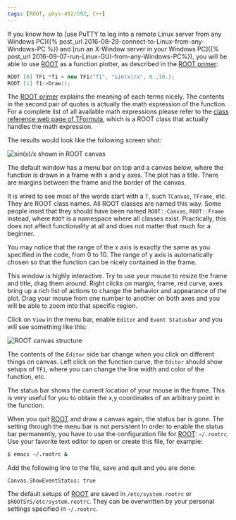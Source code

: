 ```yaml
---
tags: [ROOT, phys-492/592, C++]
---
```


If you know how to [use PuTTY to log into a remote Linux server from any Windows PC]({% post_url 2016-08-29-connect-to-Linux-from-any-Windows-PC %}) and [run an X-Window server in your Windows PC]({% post_url 2016-09-07-run-Linux-GUI-from-any-Windows-PC%}), you will be able to use [ROOT][] as a function plotter, as described in the [ROOT primer](https://root.cern.ch/guides/primer):

``` c++
ROOT [0] TF1 *f1 = new TF1("f1", "sin(x)/x", 0.,10.);
ROOT [1] f1->Draw();
```

The [ROOT primer](https://root.cern.ch/guides/primer) explains the meaning of each terms nicely. The contents in the second pair of quotes is actually the math expression of the function. For a complete list of all available math expressions please refer to the [class reference web page of TFormula](https://root.cern.ch/doc/master/classTFormula.html), which is a ROOT class that actually handles the math expression.

The results would look like the following screen shot:

![sin(x)/x shown in ROOT canvas]({{site.exa}}/tf1result.png)

The default window has a menu bar on top and a canvas below, where the function is drawn in a frame with x and y axes. The plot has a title. There are margins between the frame and the border of the canvas.

It is wired to see most of the words start with a `T`, such `TCanvas`, `TFrame`, etc. They are ROOT class names. All ROOT classes are named this way. Some people insist that they should have been named `ROOT::Canvas`, `ROOT::Frame` instead, where `ROOT` is a namespace where all classes exist. Practically, this does not affect functionality at all and does not matter that much for a beginner.

You may notice that the range of the x axis is exactly the same as you specified in the code, from 0 to 10. The range of y axis is automatically chosen so that the function can be nicely contained in the frame.

This window is highly interactive. Try to use your mouse to resize the frame and title, drag them around. Right clicks on margin, frame, red curve, axes bring up a rich list of actions to change the behavior and appearance of the plot. Drag your mouse from one number to another on both axes and you will be able to zoom into that specific region.

Click on `View` in the menu bar, enable `Editor` and `Event Statusbar` and you will see something like this:

![ROOT canvas structure]({{site.exa}}/rootcanvasstructure.png)

The contents of the `Editor` side bar change when you click on different things on canvas. Left click on the function curve, the `Editor` should show setups of `TF1`, where you can change the line width and color of the function, etc.

The status bar shows the current location of your mouse in the frame. This is very useful for you to obtain the x,y coordinates of an arbitrary point in the function.

When you quit [ROOT][] and draw a canvas again, the status bar is gone. The setting through the menu bar is not persistent  In order to enable the status bar permanently, you have to use the configuration file for [ROOT][]: `~/.rootrc`. Use your favorite text editor to open or create this file, for example:

```bash
$ emacs ~/.rootrc &
```

Add the following line to the file, save and quit and you are done:

```
Canvas.ShowEventStatus: true
```

The default setups of [ROOT][] are saved in `/etc/system.rootrc` or `$ROOTSYS/etc/system.rootrc`. They can be overwritten by your personal settings specified in `~/.rootrc`.

[ROOT]:https://root.cern.ch

